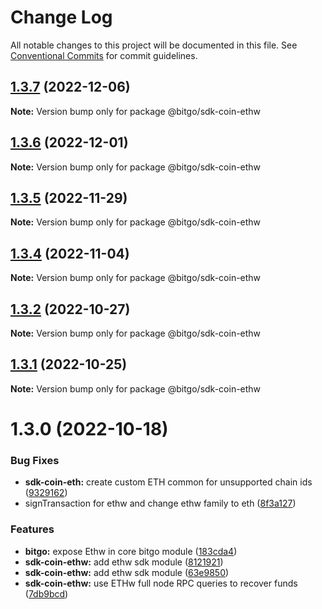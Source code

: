 # Change Log

All notable changes to this project will be documented in this file.
See [Conventional Commits](https://conventionalcommits.org) for commit guidelines.

## [1.3.7](https://github.com/BitGo/BitGoJS/compare/@bitgo/sdk-coin-ethw@1.3.6...@bitgo/sdk-coin-ethw@1.3.7) (2022-12-06)

**Note:** Version bump only for package @bitgo/sdk-coin-ethw

## [1.3.6](https://github.com/BitGo/BitGoJS/compare/@bitgo/sdk-coin-ethw@1.3.5...@bitgo/sdk-coin-ethw@1.3.6) (2022-12-01)

**Note:** Version bump only for package @bitgo/sdk-coin-ethw

## [1.3.5](https://github.com/BitGo/BitGoJS/compare/@bitgo/sdk-coin-ethw@1.3.0...@bitgo/sdk-coin-ethw@1.3.5) (2022-11-29)

**Note:** Version bump only for package @bitgo/sdk-coin-ethw

## [1.3.4](https://github.com/BitGo/BitGoJS/compare/@bitgo/sdk-coin-ethw@1.3.0...@bitgo/sdk-coin-ethw@1.3.4) (2022-11-04)

**Note:** Version bump only for package @bitgo/sdk-coin-ethw

## [1.3.2](https://github.com/BitGo/BitGoJS/compare/@bitgo/sdk-coin-ethw@1.3.0...@bitgo/sdk-coin-ethw@1.3.2) (2022-10-27)

**Note:** Version bump only for package @bitgo/sdk-coin-ethw

## [1.3.1](https://github.com/BitGo/BitGoJS/compare/@bitgo/sdk-coin-ethw@1.3.0...@bitgo/sdk-coin-ethw@1.3.1) (2022-10-25)

**Note:** Version bump only for package @bitgo/sdk-coin-ethw

# 1.3.0 (2022-10-18)

### Bug Fixes

- **sdk-coin-eth:** create custom ETH common for unsupported chain ids ([9329162](https://github.com/BitGo/BitGoJS/commit/93291625150a0ae1f2f69432a3910845ee933e9d))
- signTransaction for ethw and change ethw family to eth ([8f3a127](https://github.com/BitGo/BitGoJS/commit/8f3a127fc183e7176d5275610dea34aae4815375))

### Features

- **bitgo:** expose Ethw in core bitgo module ([183cda4](https://github.com/BitGo/BitGoJS/commit/183cda433f8c683722843e2c30bf46101a1cd677))
- **sdk-coin-ethw:** add ethw sdk module ([8121921](https://github.com/BitGo/BitGoJS/commit/812192168b07327458518ce438b6cdfd14db6a89))
- **sdk-coin-ethw:** add ethw sdk module ([63e9850](https://github.com/BitGo/BitGoJS/commit/63e9850c27039d1b614d14426a1d9b090d454b76))
- **sdk-coin-ethw:** use ETHw full node RPC queries to recover funds ([7db9bcd](https://github.com/BitGo/BitGoJS/commit/7db9bcd61549e4e96d8f745211717586eec4535c))
